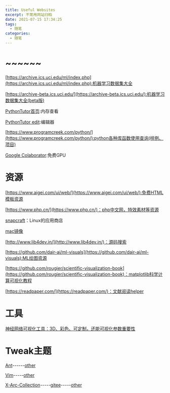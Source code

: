 ```yaml
---
title: Useful Websites
excerpt: 不常用网站归档
date: 2021-07-15 17:34:25
tags:
  -	随笔
categories:
  -	随笔
---
```


# ~~~~~~

[https://archive.ics.uci.edu/ml/index.php](https://archive.ics.uci.edu/ml/index.php):机器学习数据集大全

[https://archive-beta.ics.uci.edu/](https://archive-beta.ics.uci.edu/):机器学习数据集大全(beta版)



[PythonTutor首页](http://pythontutor.com/index.html):内存查看

[PythonTutor edit](http://pythontutor.com/visualize.html#mode=edit):编辑器

[https://www.programcreek.com/python/](https://www.programcreek.com/python/):python各种库函数使用查询(样例、项目)

[Google Colaborator](https://colab.research.google.com/):免费GPU



# 资源

[https://www.aigei.com/ui/web/](https://www.aigei.com/ui/web/):免费HTML模板资源

[https://www.php.cn/](https://www.php.cn/)：php中文网，特效素材等资源

[snapcraft](https://snapcraft.io/)：Linux的应用商店

[mac镜像](https://mirrors.dtops.cc/ISO/MacOS/)

[http://www.lib4dev.in/](http://www.lib4dev.in/)：源码搜索

[https://github.com/dair-ai/ml-visuals](https://github.com/dair-ai/ml-visuals):ML绘图资源

[https://github.com/rougier/scientific-visualization-book](https://github.com/rougier/scientific-visualization-book)：matplotlib科学计算可视化教程

[https://readpaper.com/](https://readpaper.com/)：文献阅读helper

# 工具

[神经网络可视化工具：3D、彩色、可定制，还能可视化参数重要性](https://github.com/julrog/nn_vis)

# Tweak主题

[Ant](https://github.com/EliverLara/Ant)------[other](https://www.opendesktop.org/p/1099856/)

[Vim](https://github.com/vinceliuice/vimix-gtk-themes)-----[other](https://www.gnome-look.org/p/1013698/)

[X-Arc-Collection](https://gitlab.com/LinxGem33/X-Arc-White)-----[gitee](https://gitee.com/ostheme/X-Arc-White/)-----[other](https://www.gnome-look.org/p/1167049/)

